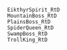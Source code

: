     EikthyrSpirit_RtD
    MountainBoss_RtD
    PlainsBoss_RtD
    SpiderQueen_RtD
    SwampBoss_RtD
    TrollKing_RtD
